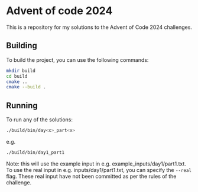 # Advent of code 2024

This is a repository for my solutions to the Advent of Code 2024 challenges.

## Building

To build the project, you can use the following commands:

```bash
mkdir build
cd build
cmake ..
cmake --build .
```

## Running

To run any of the solutions:

```bash
./build/bin/day<x>_part<x>
```

e.g.

```bash
./build/bin/day1_part1
```

Note: this will use the example input in e.g. example_inputs/day1/part1.txt. To use the real input 
in e.g. inputs/day1/part1.txt, you can specify the `--real` flag. These real input have not been
committed as per the rules of the challenge.
